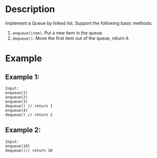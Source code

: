 # Description
Implement a Queue by linked list. Support the following basic methods:

1. `enqueue(item)`. Put a new item in the queue.
2. `dequeue()`. Move the first item out of the queue, return it.
# Example
## Example 1:
```
Input:
enqueue(1)
enqueue(2)
enqueue(3)
dequeue() // return 1
enqueue(4)
dequeue() // return 2
```
## Example 2:
```
Input:
enqueue(10)
dequeue()// return 10
```